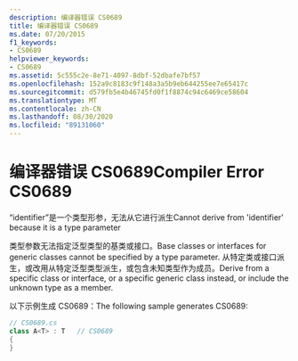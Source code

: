 ```yaml
---
description: 编译器错误 CS0689
title: 编译器错误 CS0689
ms.date: 07/20/2015
f1_keywords:
- CS0689
helpviewer_keywords:
- CS0689
ms.assetid: 5c555c2e-8e71-4097-8dbf-52dbafe7bf57
ms.openlocfilehash: 152a9c8183c9f148a3a5b9eb644255ee7e65417c
ms.sourcegitcommit: d579fb5e4b46745fd0f1f8874c94c6469ce58604
ms.translationtype: MT
ms.contentlocale: zh-CN
ms.lasthandoff: 08/30/2020
ms.locfileid: "89131060"
---
```

# <a name="compiler-error-cs0689"></a><span data-ttu-id="1f7f6-103">编译器错误 CS0689</span><span class="sxs-lookup"><span data-stu-id="1f7f6-103">Compiler Error CS0689</span></span>
<span data-ttu-id="1f7f6-104">“identifier”是一个类型形参，无法从它进行派生</span><span class="sxs-lookup"><span data-stu-id="1f7f6-104">Cannot derive from 'identifier' because it is a type parameter</span></span>  
  
 <span data-ttu-id="1f7f6-105">类型参数无法指定泛型类型的基类或接口。</span><span class="sxs-lookup"><span data-stu-id="1f7f6-105">Base classes or interfaces for generic classes cannot be specified by a type parameter.</span></span> <span data-ttu-id="1f7f6-106">从特定类或接口派生，或改用从特定泛型类型派生，或包含未知类型作为成员。</span><span class="sxs-lookup"><span data-stu-id="1f7f6-106">Derive from a specific class or interface, or a specific generic class instead, or include the unknown type as a member.</span></span>  
  
 <span data-ttu-id="1f7f6-107">以下示例生成 CS0689：</span><span class="sxs-lookup"><span data-stu-id="1f7f6-107">The following sample generates CS0689:</span></span>  
  
```csharp
// CS0689.cs  
class A<T> : T   // CS0689  
{  
}  
```
